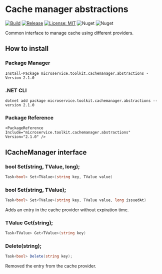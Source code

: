 ﻿# Cache manager abstractions

[![Build](https://github.com/MpStyle/microservicetoolkit/actions/workflows/build.yml/badge.svg)](https://github.com/MpStyle/microservicetoolkit/actions/workflows/build.yml)
[![Release](https://github.com/MpStyle/microservicetoolkit/actions/workflows/release.yml/badge.svg)](https://github.com/MpStyle/microservicetoolkit/actions/workflows/release.yml)
[![License: MIT](https://img.shields.io/badge/License-MIT-yellow.svg)](https://opensource.org/licenses/MIT)
![Nuget](https://img.shields.io/nuget/dt/microservice.toolkit.cachemanager)
![Nuget](https://img.shields.io/nuget/v/microservice.toolkit.cachemanager)

Common interface to manage cache using different providers.

## How to install

### Package Manager
```
Install-Package microservice.toolkit.cachemanager.abstractions -Version 2.1.0
```

### .NET CLI
```
dotnet add package microservice.toolkit.cachemanager.abstractions --version 2.1.0
```

### Package Reference
```
<PackageReference Include="microservice.toolkit.cachemanager.abstractions" Version="2.1.0" />
```

## ICacheManager interface

### bool Set(string, TValue, long);

```C#
Task<bool> Set<TValue>(string key, TValue value)
```

### bool Set<TValue>(string, TValue);

```C#
Task<bool> Set<TValue>(string key, TValue value, long issuedAt)
```

Adds an entry in the cache provider without expiration time.

### TValue Get(string);

```C#
Task<TValue> Get<TValue>(string key)
```

### Delete(string);
```C#
Task<bool> Delete(string key);
```

Removed the entry from the cache provider.
